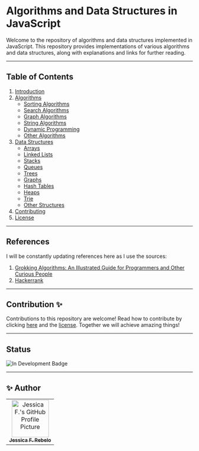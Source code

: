 # Algorithms and Data Structures in JavaScript

Welcome to the repository of algorithms and data structures implemented in JavaScript. This repository provides implementations of various algorithms and data structures, along with explanations and links for further reading.

---

## Table of Contents

1. [Introduction](#introduction)
2. [Algorithms](#algorithms)
    - [Sorting Algorithms](#sorting-algorithms)
    - [Search Algorithms](#search-algorithms)
    - [Graph Algorithms](#graph-algorithms)
    - [String Algorithms](#string-algorithms)
    - [Dynamic Programming](#dynamic-programming)
    - [Other Algorithms](#other-algorithms)
3. [Data Structures](#data-structures)
    - [Arrays](#arrays)
    - [Linked Lists](#linked-lists)
    - [Stacks](#stacks)
    - [Queues](#queues)
    - [Trees](#trees)
    - [Graphs](#graphs)
    - [Hash Tables](#hash-tables)
    - [Heaps](#heaps)
    - [Trie](#trie)
    - [Other Structures](#other-structures)
4. [Contributing](#contributing)
5. [License](#license)

---

## References

I will be constantly updating references here as I use the sources:

1. [Grokking Algorithms: An Illustrated Guide for Programmers and Other Curious People](https://www.amazon.com/Grokking-Algorithms-Illustrated-Programmers-Curious/dp/1617292230)
2. [Hackerrank](https://www.hackerrank.com/)

---

## Contribution ✨

Contributions to this repository are welcome! Read how to contribute by clicking [here](https://github.com/jessrbl/Algoritmos-e-estruturas-de-dados/blob/main/CONTRIBUTING.md) and the [license](https://github.com/jessrbl/Algoritmos-e-estruturas-de-dados/blob/main/LICENSE). Together we will achieve amazing things!

---

## Status

![In Development Badge](https://img.shields.io/static/v1?label=STATUS&message=IN%20PROGRESS&color=FF69B4&style=for-the-badge)

---

## ✨ Author

<table>
  <tr>
    <td align="center">
      <a href="https://github.com/jessrbl">
        <img src="https://avatars3.githubusercontent.com/jessrbl" width="100px;" alt="Jessica F.'s GitHub Profile Picture"/><br>
        <sub>
          <b>Jessica F. Rebelo</b>
        </sub>
      </a>
    </td>
  </tr>
</table>
